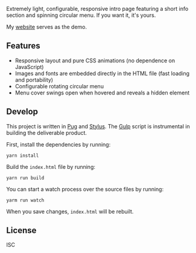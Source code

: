 Extremely light, configurable, responsive intro page featuring a short info section and spinning circular menu. If you want it, it's yours.

My [website](https://git.io/specious) serves as the demo.

## Features

* Responsive layout and pure CSS animations (no dependence on JavaScript)
* Images and fonts are embedded directly in the HTML file (fast loading and portability)
* Configurable rotating circular menu
* Menu cover swings open when hovered and reveals a hidden element

## Develop

This project is written in [Pug](https://pugjs.org/) and [Stylus](http://stylus-lang.com/). The [Gulp](https://gulpjs.com/) script is instrumental in building the deliverable product.

First, install the dependencies by running:

```
yarn install
```

Build the `index.html` file by running:

```
yarn run build
```

You can start a watch process over the source files by running:

```
yarm run watch
```

When you save changes, `index.html` will be rebuilt.

## License

ISC